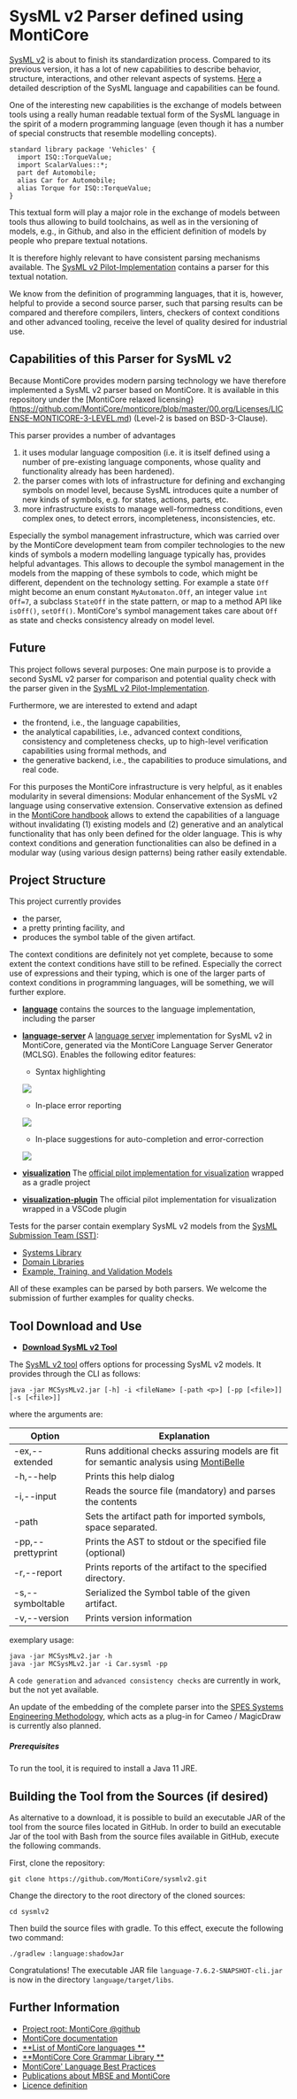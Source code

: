 <!-- (c) https://github.com/MontiCore/monticore -->

# SysML v2 Parser defined using MontiCore

[SysML v2](https://www.omgsysml.org/SysML-2.htm) is about to finish its
standardization process. Compared to its previous version, it has a
lot of new capabilities to describe behavior, structure, interactions,
and other relevant aspects of systems.
[Here](https://www.omgsysml.org/index.htm) a detailed description of
the SysML language and capabilities can be found.

One of the interesting new capabilities is the exchange of models
between tools using a really human readable textual form of the SysML
language in the spirit of a modern programming language (even though it
has a number of special constructs that resemble modelling concepts).

```
standard library package 'Vehicles' {
  import ISQ::TorqueValue;
  import ScalarValues::*;
  part def Automobile;
  alias Car for Automobile;
  alias Torque for ISQ::TorqueValue;
}
```

This textual form will play a major role in the exchange of models
between tools thus allowing to build toolchains, as well as in the
versioning of models, e.g., in Github, and also in the efficient
definition of models by people who prepare textual notations.

It is therefore highly relevant to have consistent parsing mechanisms
available. The [SysML v2
Pilot-Implementation](https://github.com/Systems-Modeling/SysML-v2-Pilot-Implementation)
contains a parser for this textual notation.

We know from the definition of programming languages, that it is,
however, helpful to provide a second source parser, such that parsing
results can be compared and therefore compilers, linters, checkers of
context conditions and other advanced tooling, receive the level of
quality desired for industrial use.

## Capabilities of this Parser for SysML v2

Because MontiCore provides modern parsing technology we have therefore
implemented a SysML v2 parser based on MontiCore. It is available in
this repository under the [MontiCore relaxed
licensing}(https://github.com/MontiCore/monticore/blob/master/00.org/Licenses/LICENSE-MONTICORE-3-LEVEL.md)
(Level-2 is based on BSD-3-Clause).

This parser provides a number of advantages

1. it uses modular language composition (i.e. it is itself defined using
   a number of pre-existing language components, whose quality and functionality
   already has been hardened).
1. the parser comes with lots of infrastructure for defining
   and exchanging symbols on model level, because SysML introduces
   quite a number of new kinds of symbols, e.g. for states, actions, parts,
   etc.
1. more infrastructure exists to manage well-formedness conditions,
   even complex ones, to detect errors, incompleteness, inconsistencies, etc.

Especially the symbol management infrastructure, which was carried over
by the MontiCore development team from compiler technologies to the new
kinds of symbols a modern modelling language typically has, provides
helpful advantages. This allows to decouple the symbol management in
the models from the mapping of these symbols to code, which might be
different, dependent on the technology setting. For example a state
`Off` might become an enum constant `MyAutomaton.Off`, an integer value
`int Off=7`, a subclass `StateOff` in the state pattern, or map to a
method API like `isOff()`, `setOff()`. MontiCore's symbol management
takes care about `Off` as state and checks consistency already on model
level.

## Future

This project follows several purposes: One main purpose is to provide a
second SysML v2 parser
for comparison and potential quality check with the
parser given in the [SysML v2
Pilot-Implementation](https://github.com/Systems-Modeling/SysML-v2-Pilot-Implementation).

Furthermore, we are interested to extend and adapt

* the frontend, i.e., the language capabilities,
* the analytical capabilities, i.e., advanced context conditions,
  consistency and completeness checks, up to high-level verification
  capabilities using frormal methods, and
* the generative backend, i.e., the capabilities to produce
  simulations, and real code.

For this purposes the MontiCore infrastructure is very helpful, as it
enables modularity in several dimensions: Modular enhancement of the
SysML v2 language using conservative extension. Conservative extension
as defined in the [MontiCore
handbook](https://monticore.de/handbook.pdf) allows to extend the
capabilities of a language without invalidating (1) existing models and
(2) generative and an analytical functionality that has only been
defined for the older language. This is why context conditions and
generation functionalities can also be defined in a modular way
(using various design patterns) being rather easily
extendable.

## Project Structure

This project currently provides

* the parser,
* a pretty printing facility, and
* produces the symbol table of the given artifact.

The context conditions are definitely not yet complete, because to some
extent the context conditions have still to be refined. Especially the
correct use of expressions and their typing, which is one of the larger
parts of context conditions in programming languages, will be
something, we will further explore.

* [**language**](language) contains the sources to the language
  implementation, including the parser
* [**language-server**](language-server) A [language server][3]
  implementation for SysML v2 in MontiCore, generated via the MontiCore Language
  Server Generator (MCLSG). Enables the following editor features:
  - Syntax highlighting

  ![](doc/highlighting.png)
  - In-place error reporting

  ![](doc/errors.png)
  - In-place suggestions for auto-completion and error-correction

  ![](doc/completion.png)
* [**visualization**](visualization) The [official pilot implementation for
  visualization][2] wrapped as a gradle project
* [**visualization-plugin**](visualization-plugin) The official pilot implementation for
  visualization wrapped in a VSCode plugin

Tests for the parser contain exemplary SysML v2 models from the [SysML
Submission Team (SST)](https://github.com/Systems-Modeling):
* [Systems Library](language/src/main/resources/Systems%20Library)
* [Domain Libraries](language/src/main/resources/Domain%20Libraries)
* [Example, Training, and Validation Models](language/src/test/resources/official)

All of these examples can be parsed by both parsers. We welcome the submission
of further examples for quality checks.

## Tool Download and Use

* [**Download SysML v2 Tool**](http://www.monticore.de/download/MCSysMLv2.jar)

The [SysML v2 tool](bin/MCSysMLv2.jar) offers options for processing SysML v2
models. It provides through the CLI as follows:

`java -jar MCSysMLv2.jar [-h] -i <fileName> [-path <p>] [-pp [<file>]] [-s [<file>]]`

where the arguments are:

| Option                   | Explanation                                                                                |
|--------------------------|--------------------------------------------------------------------------------------------|
| -ex,--extended           | Runs additional checks assuring models are fit for semantic analysis using [MontiBelle][1] |
| -h,--help                | Prints this help dialog                                                                    |
| -i,--input <file>        | Reads the source file (mandatory) and parses the contents                                  |
| -path <arg>              | Sets the artifact path for imported symbols, space separated.                              |
| -pp,--prettyprint <file> | Prints the AST to stdout or the specified file (optional)                                  |
| -r,--report <dir>        | Prints reports of the artifact to the specified directory.                                 |
| -s,--symboltable <file>  | Serialized the Symbol table of the given artifact.                                         |
| -v,--version             | Prints version information                                                                 |

exemplary usage:

```
java -jar MCSysMLv2.jar -h
java -jar MCSysMLv2.jar -i Car.sysml -pp
```

A `code generation` and `advanced consistency checks` are currently in
work, but the not yet available.

An update of the embedding of the complete parser into the [SPES
Systems Engineering Methodology](https://spesml.github.io/index.html/),
which acts as a plug-in for Cameo / MagicDraw is currently also
planned.

##### Prerequisites

To run the tool, it is required to install a Java 11 JRE.

## Building the Tool from the Sources (if desired)

As alternative to a download, it is possible to build an executable JAR of the
tool from the source files located in GitHub. In order to build an executable
Jar of the tool with Bash from the source files available in GitHub, execute the
following commands.

First, clone the repository:
```
git clone https://github.com/MontiCore/sysmlv2.git
```

Change the directory to the root directory of the cloned sources:
```
cd sysmlv2
```

Then build the source files with gradle. To this effect, execute the following
two command:

```
./gradlew :language:shadowJar
```

Congratulations! The executable JAR file `language-7.6.2-SNAPSHOT-cli.jar` is
now in the directory `language/target/libs`.

## Further Information

* [Project root: MontiCore @github](https://github.com/MontiCore/monticore)
* [MontiCore documentation](http://www.monticore.de/)
* [**List of MontiCore languages
  **](https://github.com/MontiCore/monticore/blob/opendev/docs/Languages.md)
* [**MontiCore Core Grammar Library
  **](https://github.com/MontiCore/monticore/blob/opendev/monticore-grammar/src/main/grammars/de/monticore/Grammars.md)
* [MontiCore' Language Best Practices](https://github.com/MontiCore/monticore/blob/opendev/docs/BestPractices.md)
* [Publications about MBSE and MontiCore](https://www.se-rwth.de/publications/)
* [Licence definition](https://github.com/MontiCore/monticore/blob/master/00.org/Licenses/LICENSE-MONTICORE-3-LEVEL.md)

[1]: https://www.se-rwth.de/projects/#MontiBelle
[2]: https://github.com/Systems-Modeling/SysML-v2-Pilot-Implementation/tree/master/org.omg.sysml.interactive
[3]: https://microsoft.github.io/language-server-protocol/
